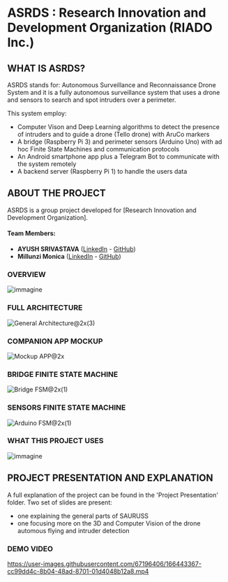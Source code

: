 # ASRDS : Research Innovation and Development Organization (RIADO Inc.)

## WHAT IS ASRDS?
ASRDS stands for: Autonomous Surveillance and Reconnaissance Drone System and it is a fully autonomous surveillance system that uses a drone and sensors to search and spot intruders over a perimeter.

This system employ:
- Computer Vison and Deep Learning algorithms to detect the presence of intruders and to guide a drone (Tello drone) with AruCo markers
- A bridge (Raspberry Pi 3) and perimeter sensors (Arduino Uno) with ad hoc Finite State Machines and communication protocols
- An Android smartphone app plus a Telegram Bot to communicate with the system remotely
- A backend server (Raspberry Pi 1) to handle the users data

## ABOUT THE PROJECT
ASRDS is a group project developed for [Research Innovation and Development Organization].
#### Team Members:
- **AYUSH SRIVASTAVA** ([LinkedIn](https://www.linkedin.com/in/arushsriv/) - [GitHub](https://github.com/arushriv))
- **Millunzi Monica** ([LinkedIn](https://www.linkedin.com/in/monica-millunzi-1b70411b1/) - [GitHub](https://github.com/monnieka))

### OVERVIEW
![immagine](https://user-images.githubusercontent.com/67196406/166440670-5df8d9de-0e7b-4c6c-b7ed-d3a906639d62.png)

### FULL ARCHITECTURE
![General Architecture@2x(3)](https://user-images.githubusercontent.com/67196406/166441082-ca84c2bb-ade5-4f22-b58d-4cb7b1fb2a07.png)

### COMPANION APP MOCKUP
![Mockup APP@2x](https://user-images.githubusercontent.com/67196406/166441584-ea44e07b-5d4e-48e7-9d51-3075f1857a11.png)

### BRIDGE FINITE STATE MACHINE
![Bridge FSM@2x(1)](https://user-images.githubusercontent.com/67196406/166441379-1aae2645-e902-43d0-8fbf-e0be87f9716d.png)

### SENSORS FINITE STATE MACHINE
![Arduino FSM@2x(1)](https://user-images.githubusercontent.com/67196406/166441372-be617bb8-eba4-4ac1-85f0-196dab1dc9c9.png)

### WHAT THIS PROJECT USES
![immagine](https://user-images.githubusercontent.com/67196406/166442157-9cd6fbf3-04e4-4aef-8099-2a57eaa0ec34.png)

## PROJECT PRESENTATION AND EXPLANATION
A full explanation of the project can be found in the 'Project Presentation' folder.
Two set of slides are present:
- one explaining the general parts of SAURUSS
- one focusing more on the 3D and Computer Vision of the drone automous flying and intruder detection

### DEMO VIDEO
https://user-images.githubusercontent.com/67196406/166443367-cc99dd4c-8b04-48ad-8701-01d4048b12a8.mp4
